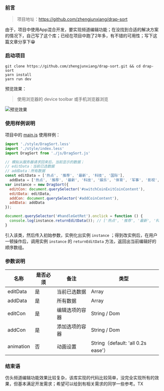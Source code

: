 ### 前言
> 项目地址：https://github.com/zhengjunxiang/drap-sort

由于，项目中使用App混合开发，要实现频道编辑功能；在没找到合适的解决方案的情况下，自己写了这个库；已经在项目中跑了2年多，有不错的可用性；写下这篇文章分享下😁

### 启动项目

```
git clone https://github.com/zhengjunxiang/drap-sort.git && cd drap-sort
yarn install
yarn run dev
```

预览效果：
> 使用浏览器的 device toolbar 或手机浏览器浏览

![预览效果](https://user-gold-cdn.xitu.io/2019/10/18/16dddef56c7329e5?w=500&h=799&f=gif&s=786599)

### 使用样例说明
项目中的 [main.js](https://github.com/zhengjunxiang/drap-sort/blob/master/src/main.js) 使用样例：
```javascript
import './style/DragSort.less'
import './style/index.less'
import DragSort from './js/DragSort.js'

// 模拟从服务器请求回来后，当前显示的数据；
// editData：当前已选数据
// addData：所有数据
const editData = ['热点', '推荐', '最新', '科技', '国际'],
  addData = ['热点', '推荐', '最新', '科技', '娱乐', '体育', '军事', '影视', '星座', '美食', '音乐', '健身', '宠物', '问答', '旅行', '宗教', '历史', '国际'];
var instance = new DragSort({
  editCon: document.querySelector('#switchCoinExitCoinContent'),
  editData: editData,
  addCon: document.querySelector('#addCoinContent'),
  addData: addData
});

document.querySelector('#handleGetRet').onclick = function () {
  console.log(instance.returnEditData()); // ['热点', '推荐', '最新', '科技', ...]
}
```
引入该类，然后传入初始参数，实例化出实例 `instance` ；得到改实例后，在用户一顿操作后，调用实例 `instance` 的 `returnEditData` 方法，返回出当前编辑好的顺序数组。
### 参数说明
| 名称 | 是否必须 | 备注 | 类型 |
|------|------------|------------|---|
| editData  | 是    | 当前已选数据 | Array |
| addData  | 是     | 所有数据   | Array |
| editCon  | 是     | 编辑选项的容器 | String / Dom |
| addCon | 是  | 添加选项的容器 | String / Dom |
| animation| 否 | 动画设置 | String（default: 'all 0.2s ease'）|

### 结束语
仿头频道编辑功能效果比较复杂，该库实现的代码比较简单，没完全实现所有的效果，但基本满足开发需求；希望可以给到有相关需求的同学一些参考。TX